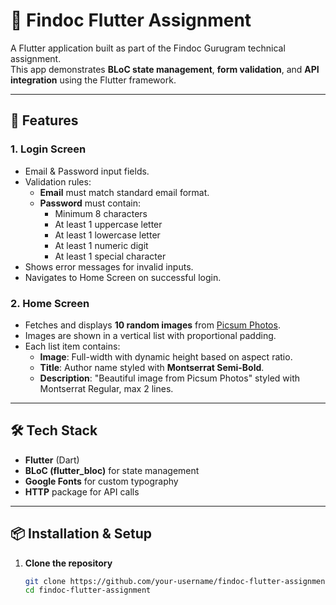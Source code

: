 # 📱 Findoc Flutter Assignment

A Flutter application built as part of the Findoc Gurugram technical assignment.  
This app demonstrates **BLoC state management**, **form validation**, and **API integration** using the Flutter framework.

---

## 🚀 Features

### 1. **Login Screen**
- Email & Password input fields.
- Validation rules:
  - **Email** must match standard email format.
  - **Password** must contain:
    - Minimum 8 characters
    - At least 1 uppercase letter
    - At least 1 lowercase letter
    - At least 1 numeric digit
    - At least 1 special character
- Shows error messages for invalid inputs.
- Navigates to Home Screen on successful login.

### 2. **Home Screen**
- Fetches and displays **10 random images** from [Picsum Photos](https://picsum.photos/).
- Images are shown in a vertical list with proportional padding.
- Each list item contains:
  - **Image**: Full-width with dynamic height based on aspect ratio.
  - **Title**: Author name styled with **Montserrat Semi-Bold**.
  - **Description**: "Beautiful image from Picsum Photos" styled with Montserrat Regular, max 2 lines.

---

## 🛠 Tech Stack
- **Flutter** (Dart)
- **BLoC (flutter_bloc)** for state management
- **Google Fonts** for custom typography
- **HTTP** package for API calls

---

## 📦 Installation & Setup

1. **Clone the repository**
   ```bash
   git clone https://github.com/your-username/findoc-flutter-assignment.git
   cd findoc-flutter-assignment
